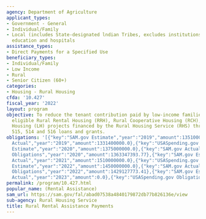 ```yaml
---
agency: Department of Agriculture
applicant_types:
- Government - General
- Individual/Family
- Local (includes State-designated lndian Tribes, excludes institutions of higher
  education and hospitals
assistance_types:
- Direct Payments for a Specified Use
beneficiary_types:
- Individual/Family
- Low Income
- Rural
- Senior Citizen (60+)
categories:
- Housing - Rural Housing
cfda: '10.427'
fiscal_year: '2022'
layout: program
objective: To reduce the tenant contribution paid by low-income families occupying
  eligible Rural Rental Housing (RRH), Rural Cooperative Housing (RCH), and Farm Labor
  Housing (LH) projects financed by the Rural Housing Service (RHS) through its Sections
  515, 514 and 516 loans and grants.
obligations: '[{"key":"SAM.gov Estimate","year":"2019","amount":1351000000.0},{"key":"SAM.gov
  Actual","year":"2019","amount":1331400000.0},{"key":"USASpending.gov Obligations","year":"2019","amount":1221380803.89},{"key":"SAM.gov
  Estimate","year":"2020","amount":1375000000.0},{"key":"SAM.gov Actual","year":"2020","amount":1375000000.0},{"key":"USASpending.gov
  Obligations","year":"2020","amount":1363347393.77},{"key":"SAM.gov Estimate","year":"2021","amount":1510000000.0},{"key":"SAM.gov
  Actual","year":"2021","amount":1510000000.0},{"key":"USASpending.gov Obligations","year":"2021","amount":840804723.97},{"key":"SAM.gov
  Estimate","year":"2022","amount":1450000000.0},{"key":"SAM.gov Actual","year":"2022","amount":1450000000.0},{"key":"USASpending.gov
  Obligations","year":"2022","amount":1429127773.41},{"key":"SAM.gov Estimate","year":"2023","amount":1487926000.0},{"key":"SAM.gov
  Actual","year":"2023","amount":0.0},{"key":"USASpending.gov Obligations","year":"2023","amount":893701438.23}]'
permalink: /program/10.427.html
popular_name: (Rental Assistance)
sam_url: https://sam.gov/fal/abad07538a4840179872db77b826136e/view
sub-agency: Rural Housing Service
title: Rural Rental Assistance Payments
---
```

